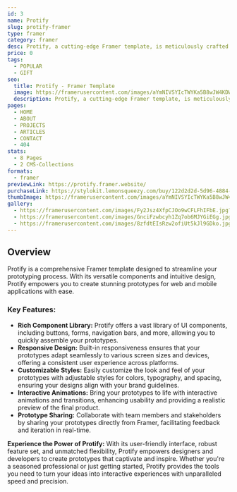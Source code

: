 ```yaml
---
id: 3
name: Protify
slug: protify-framer
type: framer
category: framer
desc: Protify, a cutting-edge Framer template, is meticulously crafted for seamless portfolio experiences. Elevate your design showcase with dynamic elements and intuitive customization.
price: 0
tags:
  - POPULAR
  - GIFT
seo:
  title: Protify - Framer Template
  image: https://framerusercontent.com/images/aYmNIVSYIcTWYKa5B8wJW4KDW0.jpg?scale-down-to=1024
  description: Protify, a cutting-edge Framer template, is meticulously crafted for seamless portfolio experiences. Elevate your design showcase with dynamic elements and intuitive customization.
pages:
  - HOME
  - ABOUT
  - PROJECTS
  - ARTICLES
  - CONTACT
  - 404
stats:
  - 8 Pages
  - 2 CMS-Collections
formats:
  - framer
previewLink: https://protify.framer.website/
purchaseLink: https://stylokit.lemonsqueezy.com/buy/122d2d2d-5d96-4884-b3c6-77f9f9d80b65
thumbImage: https://framerusercontent.com/images/aYmNIVSYIcTWYKa5B8wJW4KDW0.jpg?scale-down-to=1024
gallery:
  - https://framerusercontent.com/images/Fy2Jsz4XfpCJOo9wCFLFhIFbE.jpg?scale-down-to=1024
  - https://framerusercontent.com/images/GnciFzwbcyh1Zq7ob6MJYGiEGg.jpg?scale-down-to=1024
  - https://framerusercontent.com/images/8zfdtEIsRzw2ofiUt5kJl9GDko.jpg?scale-down-to=1024
---
```


## Overview

Protify is a comprehensive Framer template designed to streamline your prototyping process. With its versatile components and intuitive design, Protify empowers you to create stunning prototypes for web and mobile applications with ease.

### Key Features:

- **Rich Component Library:** Protify offers a vast library of UI components, including buttons, forms, navigation bars, and more, allowing you to quickly assemble your prototypes.
- **Responsive Design:** Built-in responsiveness ensures that your prototypes adapt seamlessly to various screen sizes and devices, offering a consistent user experience across platforms.
- **Customizable Styles:** Easily customize the look and feel of your prototypes with adjustable styles for colors, typography, and spacing, ensuring your designs align with your brand guidelines.
- **Interactive Animations:** Bring your prototypes to life with interactive animations and transitions, enhancing usability and providing a realistic preview of the final product.
- **Prototype Sharing:** Collaborate with team members and stakeholders by sharing your prototypes directly from Framer, facilitating feedback and iteration in real-time.

**Experience the Power of Protify:** With its user-friendly interface, robust feature set, and unmatched flexibility, Protify empowers designers and developers to create prototypes that captivate and inspire. Whether you're a seasoned professional or just getting started, Protify provides the tools you need to turn your ideas into interactive experiences with unparalleled speed and precision.

